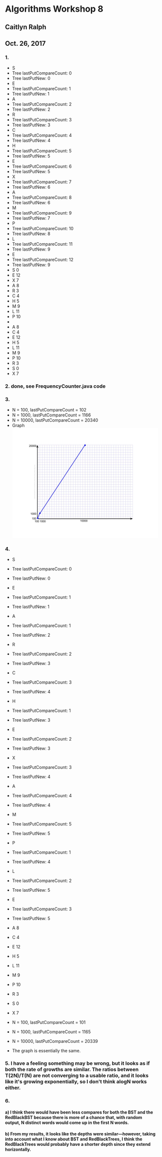 # Algorithms Workshop 8
## Caitlyn Ralph
## Oct. 26, 2017

### 1. 
* S
* Tree lastPutCompareCount: 0
* Tree lastPutNew: 0
* E
* Tree lastPutCompareCount: 1
* Tree lastPutNew: 1
* A
* Tree lastPutCompareCount: 2
* Tree lastPutNew: 2
* R
* Tree lastPutCompareCount: 3
* Tree lastPutNew: 3
* C
* Tree lastPutCompareCount: 4
* Tree lastPutNew: 4
* H
* Tree lastPutCompareCount: 5
* Tree lastPutNew: 5
* E
* Tree lastPutCompareCount: 6
* Tree lastPutNew: 5
* X
* Tree lastPutCompareCount: 7
* Tree lastPutNew: 6
* A
* Tree lastPutCompareCount: 8
* Tree lastPutNew: 6
* M
* Tree lastPutCompareCount: 9
* Tree lastPutNew: 7
* P
* Tree lastPutCompareCount: 10
* Tree lastPutNew: 8
* L
* Tree lastPutCompareCount: 11
* Tree lastPutNew: 9
* E
* Tree lastPutCompareCount: 12
* Tree lastPutNew: 9
* S 0
* E 12
* X 7
* A 8
* R 3
* C 4
* H 5
* M 9
* L 11
* P 10
* 
* A 8
* C 4
* E 12
* H 5
* L 11
* M 9
* P 10
* R 3
* S 0
* X 7

### 2. done, see FrequencyCounter.java code

### 3.
* N = 100, lastPutCompareCount = 102
* N = 1000, lastPutCompareCount = 1166
* N = 10000, lastPutCompareCount = 20340
* Graph 
![alt text](workshop8_question3.jpg "Graph")

### 4.
* S
* Tree lastPutCompareCount: 0
* Tree lastPutNew: 0
* E
* Tree lastPutCompareCount: 1
* Tree lastPutNew: 1
* A
* Tree lastPutCompareCount: 1
* Tree lastPutNew: 2
* R
* Tree lastPutCompareCount: 2
* Tree lastPutNew: 3
* C
* Tree lastPutCompareCount: 3
* Tree lastPutNew: 4
* H
* Tree lastPutCompareCount: 1
* Tree lastPutNew: 3
* E
* Tree lastPutCompareCount: 2
* Tree lastPutNew: 3
* X
* Tree lastPutCompareCount: 3
* Tree lastPutNew: 4
* A
* Tree lastPutCompareCount: 4
* Tree lastPutNew: 4
* M
* Tree lastPutCompareCount: 5
* Tree lastPutNew: 5
* P
* Tree lastPutCompareCount: 1
* Tree lastPutNew: 4
* L
* Tree lastPutCompareCount: 2
* Tree lastPutNew: 5
* E
* Tree lastPutCompareCount: 3
* Tree lastPutNew: 5
* A 8
* C 4
* E 12
* H 5
* L 11
* M 9
* P 10
* R 3
* S 0
* X 7

* N = 100, lastPutCompareCount = 101
* N = 1000, lastPutCompareCount = 1165
* N = 10000, lastPutCompareCount = 20339
* The graph is essentially the same.

### 5. I have a feeling something may be wrong, but it looks as if both the rate of growths are similar. The ratios between T(2N)/T(N) are not converging to a usable ratio, and it looks like it's growing exponentially, so I don't think alogN works either.

### 6. 
#### a) I think there would have been less compares for both the BST and the RedBlackBST because there is more of a chance that, with random output, N distinct words would come up in the first N words.
#### b) From my results, it looks like the depths were similar—however, taking into account what I know about BST and RedBlackTrees, I think the RedBlackTrees would probably have a shorter depth since they extend horizontally.